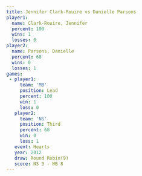 ```yaml
---
title: Jennifer Clark-Rouire vs Danielle Parsons
player1:                      
  name: Clark-Rouire, Jennifer
  percent: 100                
  wins: 1                     
  losses: 0                   
player2:                      
  name: Parsons, Danielle     
  percent: 68                 
  wins: 0                     
  losses: 1                   
games:
 - player1:        
     team: 'MB'    
     position: Lead
     percent: 100  
     win: 1        
     loss: 0       
   player2:         
     team: 'NS'     
     position: Third
     percent: 68    
     win: 0         
     loss: 1        
   event: Hearts       
   year: 2012          
   draw: Round Robin(9)
   score: NS 3 - MB 8  
---
```

